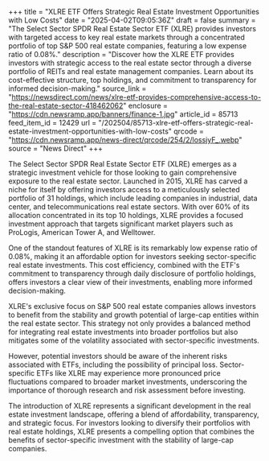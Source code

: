 +++
title = "XLRE ETF Offers Strategic Real Estate Investment Opportunities with Low Costs"
date = "2025-04-02T09:05:36Z"
draft = false
summary = "The Select Sector SPDR Real Estate Sector ETF (XLRE) provides investors with targeted access to key real estate markets through a concentrated portfolio of top S&P 500 real estate companies, featuring a low expense ratio of 0.08%."
description = "Discover how the XLRE ETF provides investors with strategic access to the real estate sector through a diverse portfolio of REITs and real estate management companies. Learn about its cost-effective structure, top holdings, and commitment to transparency for informed decision-making."
source_link = "https://newsdirect.com/news/xlre-etf-provides-comprehensive-access-to-the-real-estate-sector-418462062"
enclosure = "https://cdn.newsramp.app/banners/finance-1.jpg"
article_id = 85713
feed_item_id = 12429
url = "/202504/85713-xlre-etf-offers-strategic-real-estate-investment-opportunities-with-low-costs"
qrcode = "https://cdn.newsramp.app/news-direct/qrcode/254/2/lossjyF_.webp"
source = "News Direct"
+++

<p>The Select Sector SPDR Real Estate Sector ETF (XLRE) emerges as a strategic investment vehicle for those looking to gain comprehensive exposure to the real estate sector. Launched in 2015, XLRE has carved a niche for itself by offering investors access to a meticulously selected portfolio of 31 holdings, which include leading companies in industrial, data center, and telecommunications real estate sectors. With over 60% of its allocation concentrated in its top 10 holdings, XLRE provides a focused investment approach that targets significant market players such as ProLogis, American Tower A, and Welltower.</p><p>One of the standout features of XLRE is its remarkably low expense ratio of 0.08%, making it an affordable option for investors seeking sector-specific real estate investments. This cost efficiency, combined with the ETF's commitment to transparency through daily disclosure of portfolio holdings, offers investors a clear view of their investments, enabling more informed decision-making.</p><p>XLRE's exclusive focus on S&P 500 real estate companies allows investors to benefit from the stability and growth potential of large-cap entities within the real estate sector. This strategy not only provides a balanced method for integrating real estate investments into broader portfolios but also mitigates some of the volatility associated with sector-specific investments.</p><p>However, potential investors should be aware of the inherent risks associated with ETFs, including the possibility of principal loss. Sector-specific ETFs like XLRE may experience more pronounced price fluctuations compared to broader market investments, underscoring the importance of thorough research and risk assessment before investing.</p><p>The introduction of XLRE represents a significant development in the real estate investment landscape, offering a blend of affordability, transparency, and strategic focus. For investors looking to diversify their portfolios with real estate holdings, XLRE presents a compelling option that combines the benefits of sector-specific investment with the stability of large-cap companies.</p>